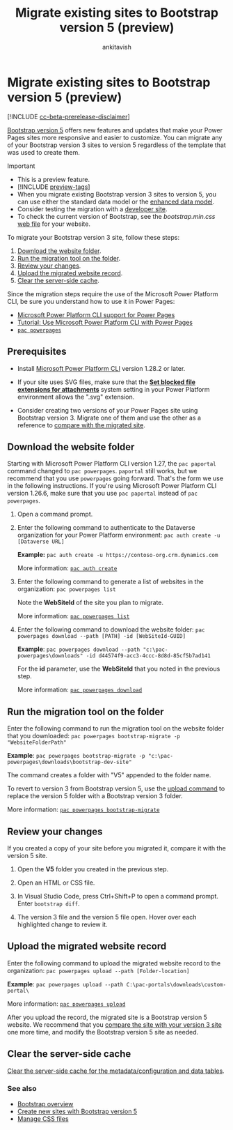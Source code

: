 ﻿---
title: Migrate existing sites to Bootstrap version 5 (preview)
description: Learn how to migrate your existing Power Pages sites to Bootstrap version 5 with the help of the Microsoft Power Platform CLI.
ms.topic: how-to
ms.date: 03/19/2024
ms.subservice:
author: ankitavish
ms.author: avishwakarma
ms.reviewer: kkendrick
contributors:
  - ProfessorKendrick
  - DanaMartens
ms.custom:
  - ai-gen-docs-bap
  - ai-gen-desc
  - ai-seo-date:11/16/2023
  - bap-template
---

# Migrate existing sites to Bootstrap version 5 (preview)

[!INCLUDE [cc-beta-prerelease-disclaimer](../includes/cc-beta-prerelease-disclaimer.md)]

[Bootstrap version 5](https://getbootstrap.com/docs/5.0/getting-started/introduction/) offers new features and updates that make your Power Pages sites more responsive and easier to customize. You can migrate any of your Bootstrap version 3 sites to version 5 regardless of the template that was used to create them.

> [!IMPORTANT]
>
> - This is a preview feature.
> - [!INCLUDE [preview-tags](../includes/cc-preview-features-definition.md)]
> - When you migrate existing Bootstrap version 3 sites to version 5, you can use either the standard data model or the [enhanced data model](../admin/enhanced-data-model.md).
> - Consider testing the migration with a [developer site](../getting-started/developer-sites.md).
> - To check the current version of Bootstrap, see the *bootstrap.min.css* [web file](web-files.md) for your website.

To migrate your Bootstrap version 3 site, follow these steps:

1. [Download the website folder](#download-the-website-folder).
1. [Run the migration tool on the folder](#run-the-migration-tool-on-the-folder).
1. [Review your changes](#review-your-changes).
1. [Upload the migrated website record](#upload-the-migrated-website-record).
1. [Clear the server-side cache](#clear-the-server-side-cache).

Since the migration steps require the use of the Microsoft Power Platform CLI, be sure you understand how to use it in Power Pages:

- [Microsoft Power Platform CLI support for Power Pages](power-platform-cli.md)
- [Tutorial: Use Microsoft Power Platform CLI with Power Pages](power-platform-cli-tutorial.md)
- [`pac powerpages`](/power-platform/developer/cli/reference/powerpages)

## Prerequisites

- Install [Microsoft Power Platform CLI](/power-platform/developer/cli/introduction#install-using-power-platform-tools-for-visual-studio-code) version 1.28.2 or later.

- If your site uses SVG files, make sure that the [**Set blocked file extensions for attachments**](/power-platform/admin/system-settings-dialog-box-general-tab) system setting in your Power Platform environment allows the ".svg" extension.

- Consider creating two versions of your Power Pages site using Bootstrap version 3. Migrate one of them and use the other as a reference to [compare with the migrated site](#review-your-changes).

## Download the website folder

Starting with Microsoft Power Platform CLI version 1.27, the `pac paportal` command changed to `pac powerpages`. `paportal` still works, but we recommend that you use `powerpages` going forward. That's the form we use in the following instructions. If you're using Microsoft Power Platform CLI version 1.26.6, make sure that you use `pac paportal` instead of `pac powerpages`.

1. Open a command prompt.

1. Enter the following command to authenticate to the Dataverse organization for your Power Platform environment: `pac auth create -u [Dataverse URL]`

    **Example:** `pac auth create -u https://contoso-org.crm.dynamics.com`

    More information: [`pac auth create`](/power-platform/developer/cli/reference/auth)

1. Enter the following command to generate a list of websites in the organization: `pac powerpages list`

    Note the **WebSiteId** of the site you plan to migrate.

    More information: [`pac powerpages list`](/power-platform/developer/cli/reference/powerpages#pac-powerpages-list)

1. Enter the following command to download the website folder: `pac powerpages download --path [PATH] -id [WebSiteId-GUID]`

    **Example**: `pac powerpages download --path "c:\pac-powerpages\downloads" -id d44574f9-acc3-4ccc-8d8d-85cf5b7ad141`

    For the **id** parameter, use the **WebSiteId** that you noted in the previous step.

    More information: [`pac powerpages download`](/power-platform/developer/cli/reference/powerpages#pac-powerpages-download)

## Run the migration tool on the folder

Enter the following command to run the migration tool on the website folder that you downloaded: `pac powerpages bootstrap-migrate -p "WebsiteFolderPath"`

**Example**: `pac powerpages bootstrap-migrate -p "c:\pac-powerpages\downloads\bootstrap-dev-site"`

The command creates a folder with "V5" appended to the folder name.

To revert to version 3 from Bootstrap version 5, use the [upload command](#upload-the-migrated-website-record) to replace the version 5 folder with a Bootstrap version 3 folder.

More information: [`pac powerpages bootstrap-migrate`](/power-platform/developer/cli/reference/powerpages#pac-powerpages-bootstrap-migrate)

## Review your changes

If you created a copy of your site before you migrated it, compare it with the version 5 site.

1. Open the **V5** folder you created in the previous step.

1. Open an HTML or CSS file.

1. In Visual Studio Code, press Ctrl+Shift+P to open a command prompt. Enter `bootstrap diff`.

1. The version 3 file and the version 5 file open. Hover over each highlighted change to review it.

## Upload the migrated website record

Enter the following command to upload the migrated website record to the organization: `pac powerpages upload --path [Folder-location]`

**Example**: `pac powerpages upload --path C:\pac-portals\downloads\custom-portal\`

More information: [`pac powerpages upload`](/power-platform/developer/cli/reference/powerpages#pac-powerpages-upload)

After you upload the record, the migrated site is a Bootstrap version 5 website. We recommend that you [compare the site with your version 3 site](#review-your-changes) one more time, and modify the Bootstrap version 5 site as needed.

## Clear the server-side cache

[Clear the server-side cache for the metadata/configuration and data tables](../admin/clear-server-side-cache.md).

### See also

- [Bootstrap overview](bootstrap-overview.md)
- [Create new sites with Bootstrap version 5](bootstrap-version-5.md)
- [Manage CSS files](manage-css.md)
